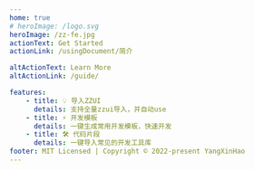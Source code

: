 ```yaml
---
home: true
# heroImage: /logo.svg
heroImage: /zz-fe.jpg
actionText: Get Started
actionLink: /usingDocument/简介

altActionText: Learn More
altActionLink: /guide/

features:
    - title: 💡 导入ZZUI
      details: 支持全量zzui导入，并自动use
    - title: ⚡️ 开发模板
      details: 一键生成常用开发模板，快速开发
    - title: 🛠️ 代码片段
      details: 一键导入常见的开发工具库
footer: MIT Licensed | Copyright © 2022-present YangXinHao
---
```

